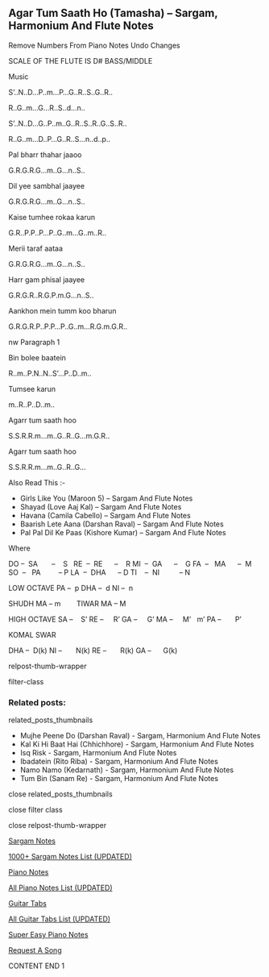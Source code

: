 
## Agar Tum Saath Ho (Tamasha) – Sargam, Harmonium And Flute Notes

Remove Numbers From Piano Notes
Undo Changes

SCALE OF THE FLUTE IS D# BASS/MIDDLE

Music

S’..N..D…P..m…P…G..R..S..G..R..

R..G..m…G…R..S..d…n..

S’..N..D…G..P..m..G..R..S..R..G..S..R..

R..G..m…D..P…G..R..S…n..d..p..

Pal bharr thahar jaaoo

G.R.G.R.G…m..G…n..S..

Dil yee sambhal jaayee

G.R.G.R.G…m..G…n..S..

Kaise tumhee rokaa karun

G.R..P.P..P…P..G..m…G..m..R..

Merii taraf aataa

G.R.G.R.G…m..G…n..S..

Harr gam phisal jaayee

G.R.G.R..R.G.P.m.G…n..S..

Aankhon mein tumm koo bharun

G.R.G.R.P..P.P…P..G..m…R.G.m.G.R..

nw Paragraph 1

Bin bolee baatein

R..m..P.N..N..S’…P..D..m..

Tumsee karun

m..R..P..D..m..

Agarr tum saath hoo

S.S.R.R.m…m..G..R..G…m.G.R..

Agarr tum saath hoo

S.S.R.R.m…m..G..R..G…

Also Read This :-

* Girls Like You (Maroon 5) – Sargam And Flute Notes
* Shayad (Love Aaj Kal) – Sargam And Flute Notes
* Havana (Camila Cabello) – Sargam And Flute Notes
* Baarish Lete Aana (Darshan Raval) – Sargam And Flute Notes
* Pal Pal Dil Ke Paas (Kishore Kumar) – Sargam And Flute Notes

Where

DO –  SA       –    S  
RE  –  RE      –    R
MI  –  GA      –    G
FA  –   MA      –  M
SO  –   PA         – P
LA  –  DHA      – D
TI    –  NI          – N

LOW OCTAVE
PA –  p
DHA –  d
NI –  n

SHUDH MA – m        TIWAR MA – M

HIGH OCTAVE
SA –    S’
RE –     R’
GA –     G’
MA –     M’   m’
PA –       P’

KOMAL SWAR

DHA –  D(k)
NI –       N(k)
RE –       R(k)
GA –      G(k)

relpost-thumb-wrapper

filter-class

### Related posts:

related_posts_thumbnails

* Mujhe Peene Do (Darshan Raval) - Sargam, Harmonium And Flute Notes
* Kal Ki Hi Baat Hai (Chhichhore) - Sargam, Harmonium And Flute Notes
* Isq Risk - Sargam, Harmonium And Flute Notes
* Ibadatein (Rito Riba) - Sargam, Harmonium And Flute Notes
* Namo Namo (Kedarnath) - Sargam, Harmonium And Flute Notes
* Tum Bin (Sanam Re) - Sargam, Harmonium And Flute Notes

close related_posts_thumbnails

close filter class

close relpost-thumb-wrapper

[Sargam Notes](https://www.notationsworld.com/sargam-notes.html)

[1000+ Sargam Notes List (UPDATED)](https://www.notationsworld.com/all-songs-list-sargam-notes.html)

[Piano Notes](https://www.notationsworld.com/piano-notes.html)

[All Piano Notes List (UPDATED)](https://www.notationsworld.com/all-songs-list-piano-notes.html)

[Guitar Tabs](https://www.notationsworld.com/guitar-tabs.html)

[All Guitar Tabs List (UPDATED)](https://www.notationsworld.com/all-songs-list-guitar-tabs.html)

[Super Easy Piano Notes](https://studywall.in/)

[Request A Song](https://www.notationsworld.com/request-a-song.html)

CONTENT END 1

